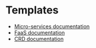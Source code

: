 # Templates

- [Micro-services documentation](microservices/README.md)
- [FaaS documentation](faas/README.md)
- [CRD documentation](crd/README.md)

